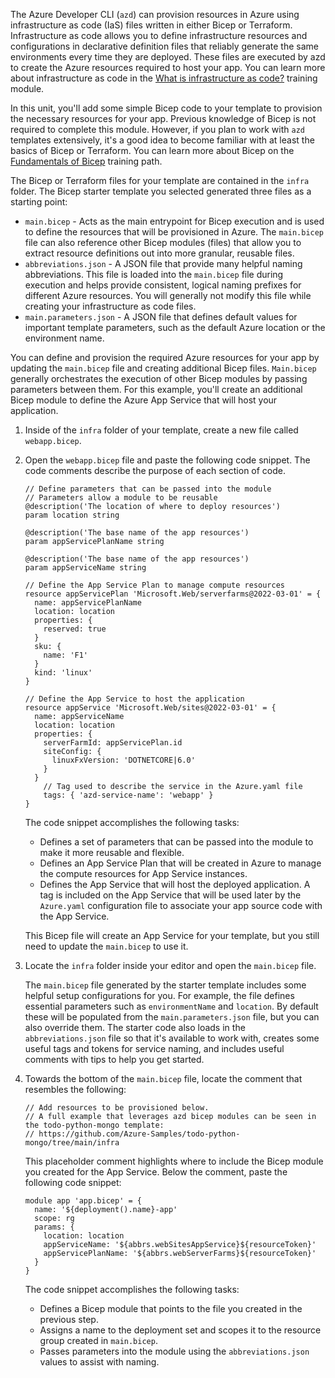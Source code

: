 The Azure Developer CLI (`azd`) can provision resources in Azure using infrastructure as code (IaS) files written in either Bicep or Terraform. Infrastructure as code allows you to define infrastructure resources and configurations in declarative definition files that reliably generate the same environments every time they are deployed. These files are executed by azd to create the Azure resources required to host your app. You can learn more about infrastructure as code in the [What is infrastructure as code?](/devops/deliver/what-is-infrastructure-as-code) training module. 

In this unit, you'll add some simple Bicep code to your template to provision the necessary resources for your app. Previous knowledge of Bicep is not required to complete this module. However, if you plan to work with `azd` templates extensively, it's a good idea to become familiar with at least the basics of Bicep or Terraform. You can learn more about Bicep on the [Fundamentals of Bicep](/training/paths/fundamentals-bicep/) training path.

The Bicep or Terraform files for your template are contained in the `infra` folder. The Bicep starter template you selected generated three files as a starting point:

* `main.bicep` - Acts as the main entrypoint for Bicep execution and is used to define the resources that will be provisioned in Azure. The `main.bicep` file can also reference other Bicep modules (files) that allow you to extract resource definitions out into more granular, reusable files.
* `abbreviations.json` - A JSON file that provide many helpful naming abbreviations. This file is loaded into the `main.bicep` file during execution and helps provide consistent, logical naming prefixes for different Azure resources. You will generally not modify this file while creating your infrastructure as code files.
* `main.parameters.json` - A JSON file that defines default values for important template parameters, such as the default Azure location or the environment name.

You can define and provision the required Azure resources for your app by updating the `main.bicep` file and creating additional Bicep files. `Main.bicep` generally orchestrates the execution of other Bicep modules by passing parameters between them. For this example, you'll create an additional Bicep module to define the Azure App Service that will host your application.

1. Inside of the `infra` folder of your template, create a new file called `webapp.bicep`.

1. Open the `webapp.bicep` file and paste the following code snippet. The code comments describe the purpose of each section of code.

    ```Bicep
    // Define parameters that can be passed into the module
    // Parameters allow a module to be reusable
    @description('The location of where to deploy resources')
    param location string
    
    @description('The base name of the app resources')
    param appServicePlanName string
    
    @description('The base name of the app resources')
    param appServiceName string
    
    // Define the App Service Plan to manage compute resources
    resource appServicePlan 'Microsoft.Web/serverfarms@2022-03-01' = {
      name: appServicePlanName
      location: location
      properties: {
        reserved: true
      }
      sku: {
        name: 'F1'
      }
      kind: 'linux'
    }
    
    // Define the App Service to host the application
    resource appService 'Microsoft.Web/sites@2022-03-01' = {
      name: appServiceName
      location: location
      properties: {
        serverFarmId: appServicePlan.id
        siteConfig: {
          linuxFxVersion: 'DOTNETCORE|6.0'
        }
      }
        // Tag used to describe the service in the Azure.yaml file
        tags: { 'azd-service-name': 'webapp' }
    }
    ```

    The code snippet accomplishes the following tasks:

    * Defines a set of parameters that can be passed into the module to make it more reusable and flexible.
    * Defines an App Service Plan that will be created in Azure to manage the compute resources for App Service instances.
    * Defines the App Service that will host the deployed application. A tag is included on the App Service that will be used later by the `Azure.yaml` configuration file to associate your app source code with the App Service.

    This Bicep file will create an App Service for your template, but you still need to update the `main.bicep` to use it.

1. Locate the `infra` folder inside your editor and open the `main.bicep` file.

    The `main.bicep` file generated by the starter template includes some helpful setup configurations for you. For example, the file defines essential parameters such as `environmentName` and `location`. By default these will be populated from the `main.parameters.json` file, but you can also override them. The starter code also loads in the `abbreviations.json` file so that it's available to work with, creates some useful tags and tokens for service naming, and includes useful comments with tips to help you get started.

1. Towards the bottom of the `main.bicep` file, locate the comment that resembles the following:

    ```bicep
    // Add resources to be provisioned below.
    // A full example that leverages azd bicep modules can be seen in the todo-python-mongo template:
    // https://github.com/Azure-Samples/todo-python-mongo/tree/main/infra
    ```

    This placeholder comment highlights where to include the Bicep module you created for the App Service. Below the comment, paste the following code snippet:

    ```bicep
    module app 'app.bicep' = {
      name: '${deployment().name}-app'
      scope: rg
      params: {
        location: location
        appServiceName: '${abbrs.webSitesAppService}${resourceToken}'
        appServicePlanName: '${abbrs.webServerFarms}${resourceToken}'
      }
    }
    ```

    The code snippet accomplishes the following tasks:

    * Defines a Bicep module that points to the file you created in the previous step.
    * Assigns a name to the deployment set and scopes it to the resource group created in `main.bicep`.
    * Passes parameters into the module using the `abbreviations.json` values to assist with naming.

